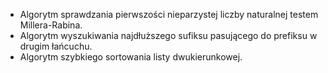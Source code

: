  - Algorytm sprawdzania pierwszości nieparzystej liczby naturalnej testem Millera-Rabina.
 - Algorytm wyszukiwania najdłuższego sufiksu pasującego do prefiksu w drugim łańcuchu. 
 - Algorytm szybkiego sortowania listy dwukierunkowej.
